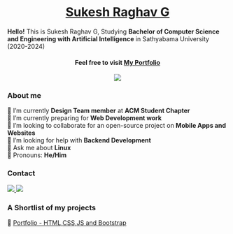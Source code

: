 <h1 align="center"><a href="https://sukesh02.github.io/">Sukesh Raghav G</a></h1>

**Hello!** This is Sukesh Raghav G, Studying **Bachelor of Computer Science and Engineering with Artificial Intelligence** in Sathyabama University (2020-2024)
<h4 align="center">
 Feel free to visit <a href="https://sukesh02.github.io/" target="_blank"> My Portfolio </a><br>
</h4>

<!--Profile views counter-->
<p align=center><img src="https://komarev.com/ghpvc/?username=sukesh02&color=ff5656&style=flat-square"></img></p>

<!--About Me-->
### About me
🔸 I’m currently **Design Team member** at **ACM Student Chapter**<br>
🔸 I’m currently preparing for **Web Development work**<br>
🔸 I’m looking to collaborate for an open-source project on **Mobile Apps and Websites**<br>
🔸 I’m looking for help with **Backend Development**<br>
🔸 Ask me about **Linux**<br>
🔸 Pronouns: **He/Him**<br>

<!--Contact details-->
### Contact 
<p>
 <a target="_blank" href="https://www.linkedin.com/in/sukesh-raghav-a3b8391b0/">
 <img src = "https://img.shields.io/badge/LinkedIn-0077B5?style=for-the-badge&logo=linkedin&logoColor=white">
 </a>
 <a target="_blank" href="mailto:sukeshraghav@gmail.com">
 <img src = "https://img.shields.io/badge/Gmail-D14836?style=for-the-badge&logo=gmail&logoColor=white">
 </a>
</p>

<!--Projects-->
### A Shortlist of my projects
🔸 [Portfolio - HTML,CSS,JS and Bootstrap](https://sukesh02.github.io/)<br>
<br>



</p>

